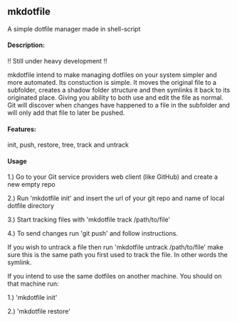 ## mkdotfile
A simple dotfile manager made in shell-script

#### Description:

!! Still under heavy development !!

mkdotfile intend to make managing dotfiles on your system simpler and more automated. Its constuction is simple. It moves the original file to a subfolder, creates a shadow folder structure and then symlinks it back to its originated place. Giving you ability to both use and edit the file as normal. Git will discover when changes have happened to a file in the subfolder and will only add that file to later be pushed.

#### Features:

init, push, restore, tree, track and untrack

#### Usage

1.) Go to your Git service providers web client (like GitHub) and create a new empty repo

2.) Run 'mkdotfile init' and insert the url of your git repo and name of local dotfile directory

3.) Start tracking files with 'mkdotfile track /path/to/file'

4.) To send changes run 'git push' and follow instructions.


If you wish to untrack a file then run 'mkdotfile untrack /path/to/file' make sure this is the same path you first used to track the file. In other words the symlink.


If you intend to use the same dotfiles on another machine. You should on that machine run:

1.) 'mkdotfile init'

2.) 'mkdotfile restore'
